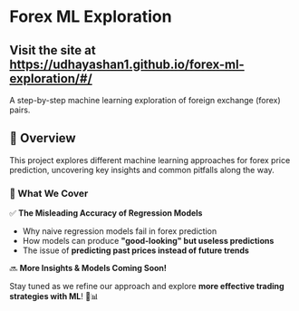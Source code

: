 # **Forex ML Exploration**  
## Visit the site at https://udhayashan1.github.io/forex-ml-exploration/#/

A step-by-step machine learning exploration of foreign exchange (forex) pairs.

## **🔹 Overview**  
This project explores different machine learning approaches for forex price prediction, uncovering key insights and common pitfalls along the way.

### **🚀 What We Cover**  
✅ **The Misleading Accuracy of Regression Models**  
- Why naive regression models fail in forex prediction  
- How models can produce **"good-looking" but useless predictions**  
- The issue of **predicting past prices instead of future trends**  

🔜 **More Insights & Models Coming Soon!**  

Stay tuned as we refine our approach and explore **more effective trading strategies with ML**! 🚀📊
